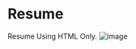 # Resume
 Resume Using HTML Only.
![image](https://user-images.githubusercontent.com/113841536/227803660-0275abea-0b86-442d-8526-eda35e767c0e.png)
